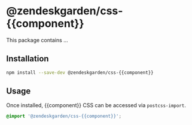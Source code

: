 # @zendeskgarden/css-{{component}}

This package contains ...

## Installation

```sh
npm install --save-dev @zendeskgarden/css-{{component}}
```

## Usage

Once installed, {{component}} CSS can be accessed via `postcss-import`.

```css
@import '@zendeskgarden/css-{{component}}';
```
